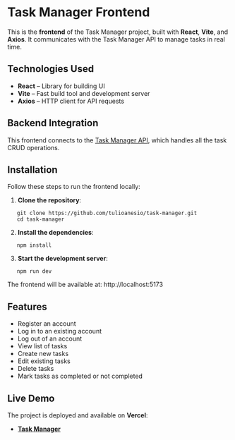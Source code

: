 # Task Manager Frontend

This is the **frontend** of the Task Manager project, built with **React**, **Vite**, and **Axios**. It communicates with the Task Manager API to manage tasks in real time.

## Technologies Used

- **React** – Library for building UI
- **Vite** – Fast build tool and development server
- **Axios** – HTTP client for API requests

## Backend Integration

This frontend connects to the [Task Manager API](https://github.com/tulioanesio/TaskManager-API), which handles all the task CRUD operations.

## Installation

Follow these steps to run the frontend locally:

1. **Clone the repository**:
```
   git clone https://github.com/tulioanesio/task-manager.git
   cd task-manager
```
2. **Install the dependencies**:
```
   npm install
```
3. **Start the development server**:
```
   npm run dev
```
The frontend will be available at: http://localhost:5173

## Features
- Register an account
- Log in to an existing account
- Log out of an account
- View list of tasks
- Create new tasks
- Edit existing tasks
- Delete tasks
- Mark tasks as completed or not completed

## Live Demo

The project is deployed and available on **Vercel**:

- [**Task Manager**](https://task-manager-sable-mu.vercel.app/)

